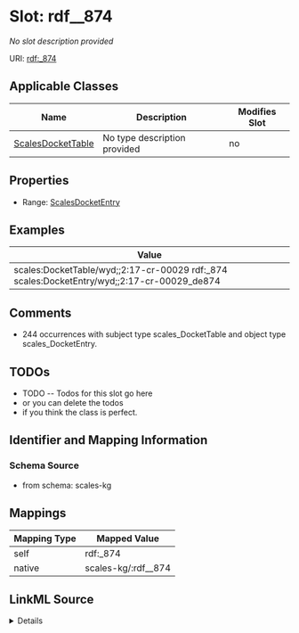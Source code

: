 

# Slot: rdf__874


_No slot description provided_





URI: [rdf:_874](http://www.w3.org/1999/02/22-rdf-syntax-ns#_874)



<!-- no inheritance hierarchy -->





## Applicable Classes

| Name | Description | Modifies Slot |
| --- | --- | --- |
| [ScalesDocketTable](../classes/ScalesDocketTable.md) | No type description provided |  no  |







## Properties

* Range: [ScalesDocketEntry](../classes/ScalesDocketEntry.md)






## Examples

| Value |
| --- |
| scales:DocketTable/wyd;;2:17-cr-00029 rdf:_874 scales:DocketEntry/wyd;;2:17-cr-00029_de874 |

## Comments

* 244 occurrences with subject type scales_DocketTable and object type scales_DocketEntry.

## TODOs

* TODO -- Todos for this slot go here
* or you can delete the todos
* if you think the class is perfect.

## Identifier and Mapping Information







### Schema Source


* from schema: scales-kg




## Mappings

| Mapping Type | Mapped Value |
| ---  | ---  |
| self | rdf:_874 |
| native | scales-kg/:rdf__874 |




## LinkML Source

<details>
```yaml
name: rdf__874
description: No slot description provided
todos:
- TODO -- Todos for this slot go here
- or you can delete the todos
- if you think the class is perfect.
comments:
- 244 occurrences with subject type scales_DocketTable and object type scales_DocketEntry.
examples:
- value: scales:DocketTable/wyd;;2:17-cr-00029 rdf:_874 scales:DocketEntry/wyd;;2:17-cr-00029_de874
from_schema: scales-kg
rank: 1000
slot_uri: rdf:_874
alias: rdf__874
domain_of:
- scales_DocketTable
range: scales_DocketEntry

```
</details>